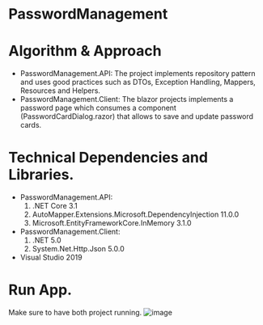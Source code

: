 # PasswordManagement

# Algorithm & Approach
- PasswordManagement.API:
  The project implements repository pattern and uses good practices such as DTOs, Exception Handling, Mappers, Resources and Helpers.
- PasswordManagement.Client:
  The blazor projects implements a password page which consumes a component (PasswordCardDialog.razor) that allows to save and update password cards.

# Technical Dependencies and Libraries.
- PasswordManagement.API: 
  1) .NET Core 3.1
  2) AutoMapper.Extensions.Microsoft.DependencyInjection 11.0.0
  3) Microsoft.EntityFrameworkCore.InMemory 3.1.0
- PasswordManagement.Client:
  1) .NET 5.0
  2) System.Net.Http.Json 5.0.0
- Visual Studio 2019

# Run App.
Make sure to have both project running.
![image](https://user-images.githubusercontent.com/9645045/158180962-c6de516f-aa7d-4ed1-9f7e-c09c69be1af6.png)


   
